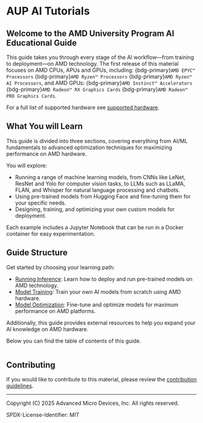 # AUP AI Tutorials

## Welcome to the AMD University Program AI Educational Guide

This guide takes you through every stage of the AI workflow—from training to deployment—on AMD technology.
The first release of this material focuses on AMD CPUs, APUs and GPUs, including: {bdg-primary}`AMD EPYC™ Processors` {bdg-primary}`AMD Ryzen™ Processors` {bdg-primary}`AMD Ryzen™ AI Processors`, and AMD GPUs: {bdg-primary}`AMD Instinct™ Accelerators` {bdg-primary}`AMD Radeon™ RX Graphics Cards` {bdg-primary}`AMD Radeon™ PRO Graphics Cards`.

For a full list of supported hardware see [supported hardware](#supported-hw).

## What You will Learn

This guide is divided into three sections, covering everything from AI/ML fundamentals to advanced optimization techniques for maximizing performance on AMD hardware.

You will explore:

* Running a range of machine learning models, from CNNs like LeNet, ResNet and Yolo for computer vision tasks, to LLMs such as LLaMA, FLAN, and Whisper for natural language processing and chatbots.
* Using pre-trained models from Hugging Face and fine-tuning them for your specific needs.
* Designing, training, and optimizing your own custom models for deployment.

Each example includes a Jupyter Notebook that can be run in a Docker container for easy experimentation.

## Guide Structure

Get started by choosing your learning path:

* [Running Inference](paths.md#inference-path): Learn how to deploy and run pre-trained models on AMD technology.
* [Model Training](paths.md#training-path): Train your own AI models from scratch using AMD hardware.
* [Model Optimization](paths.md#optimization-path): Fine-tune and optimize models for maximum performance on AMD platforms.

Additionally, this guide provides external resources to help you expand your AI knowledge on AMD hardware.

Below you can find the table of contents of this guide.

```{tableofcontents}
```

## Contributing

If you would like to contribute to this material, please review the [contribution guidelines](CONTRIBUTING.md).

----------
Copyright (C) 2025 Advanced Micro Devices, Inc. All rights reserved.

SPDX-License-Identifier: MIT